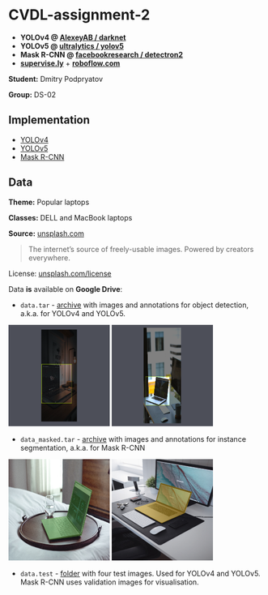 
# CVDL-assignment-2

* **YOLOv4 @ [AlexeyAB / darknet](https://github.com/AlexeyAB/darknet)**
* **YOLOv5 @ [ultralytics / yolov5](https://github.com/ultralytics/yolov5)**
* **Mask R-CNN @ [facebookresearch / detectron2](https://github.com/facebookresearch/detectron2)**
* **[supervise.ly](https://supervise.ly/)** + **[roboflow.com](https://roboflow.com/)**

**Student:** Dmitry Podpryatov

**Group:** DS-02

## Implementation

* [YOLOv4](CVDL_HW2_YOLOv4.ipynb)
* [YOLOv5](CVDL_HW2_YOLOv5.ipynb)
* [Mask R-CNN](CVDL_HW2_Mask_R_CNN.ipynb)

## Data

**Theme:** Popular laptops

**Classes:** DELL and MacBook laptops

**Source:**
[unsplash.com](https://unsplash.com/)

> The internet’s source of freely-usable images. Powered by creators everywhere.

License: [unsplash.com/license](https://unsplash.com/license)

Data **is** available on **Google Drive**:

* `data.tar` -
  [archive](https://drive.google.com/file/d/15DG7sZQ-3rcIfeAM_WrOWJ_zZ0cDUIxs/view?usp=sharing)
  with images and annotations for object detection, a.k.a. for YOLOv4 and YOLOv5.

<p>
  <img src="images/dell_example_with_bbox.png" width="200" height="200" alt=""/>
  <img src="images/macbook_example_with_bbox.png" width="200" height="200"  alt=""/> 
</p>

* `data_masked.tar` -
  [archive](https://drive.google.com/file/d/1lGT8J7bydmSuD9k1UCfIS58JF3B-hYZv/view?usp=sharing)
  with images and annotations for instance segmentation, a.k.a. for Mask R-CNN

<p>
  <img src="images/dell_example_with_mask.png" width="200" height="200" alt=""/>
  <img src="images/macbook_example_with_mask.png" width="200" height="200"  alt=""/> 
</p>

* `data.test` -
  [folder](https://drive.google.com/drive/folders/1U4ZafN6LkZtD5cTrdKYnYNYf0FQnap21?usp=sharing)
  with four test images. Used for YOLOv4 and YOLOv5. Mask R-CNN uses validation images for visualisation.
